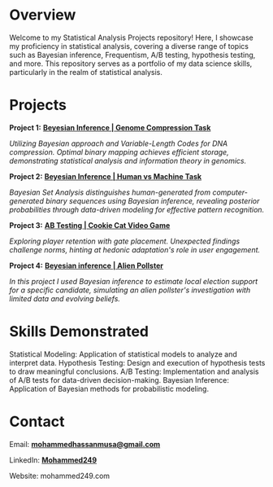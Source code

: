 # Overview

Welcome to my Statistical Analysis Projects repository! Here, I showcase my proficiency in statistical analysis, covering a diverse range of topics such as Bayesian inference, Frequentism, A/B testing, hypothesis testing, and more. This repository serves as a portfolio of my data science skills, particularly in the realm of statistical analysis.

# Projects
**Project 1:**  [**Beyesian Inference | Genome Compression Task**](https://github.com/mohammed-249/Statistical_Analysis_Projects/tree/main/Bayesian%20inference%20%7C%20Genome%20Compression%20Task)

*Utilizing Bayesian approach and Variable-Length Codes for DNA compression. Optimal binary mapping achieves efficient storage, demonstrating statistical analysis and information theory in genomics.*
  
**Project 2:**  [**Beyesian Inference | Human vs Machine Task**](https://github.com/mohammed-249/Statistical_Analysis_Projects/tree/main/Beyesian%20Inference%20%7C%20Human%20vs%20Machine%20Task)

*Bayesian Set Analysis distinguishes human-generated from computer-generated binary sequences using Bayesian inference, revealing posterior probabilities through data-driven modeling for effective pattern recognition.*

**Project 3:**  [**AB Testing | Cookie Cat Video Game**](https://github.com/mohammed-249/Statistical_Analysis_Projects/tree/main/AB%20Testing%20%7C%20Cookie%20Cat%20Video%20Game)

*Exploring player retention with gate placement. Unexpected findings challenge norms, hinting at hedonic adaptation's role in user engagement.*

**Project 4:**  [**Beyesian inference | Alien Pollster**](https://github.com/mohammed-249/Statistical_Analysis_Projects/tree/main/Beyesian%20inference%20%7C%20Alien%20Pollstar)

*In this project I used Bayesian inference to estimate local election support for a specific candidate, simulating an alien pollster's investigation with limited data and evolving beliefs.*

# Skills Demonstrated

Statistical Modeling: Application of statistical models to analyze and interpret data.
Hypothesis Testing: Design and execution of hypothesis tests to draw meaningful conclusions.
A/B Testing: Implementation and analysis of A/B tests for data-driven decision-making.
Bayesian Inference: Application of Bayesian methods for probabilistic modeling.


# Contact

Email: [**mohammedhassanmusa@gmail.com**](mailto:mohammedhassanmusa@gmail.com)

LinkedIn: [**Mohammed249**](https://linkedin.com/in/mohammed249/)

Website: mohammed249.com
